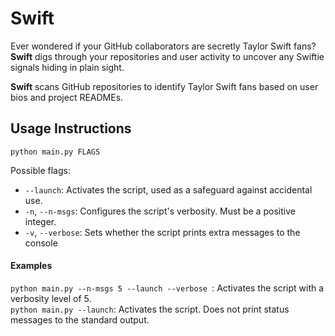 # Swift

Ever wondered if your GitHub collaborators are secretly Taylor Swift fans?  
**Swift** digs through your repositories and user activity to uncover any Swiftie signals hiding in plain sight.


**Swift** scans GitHub repositories to identify Taylor Swift fans based on user bios and project READMEs.

## Usage Instructions
`python main.py FLAGS`  

Possible flags:  
- `--launch`: Activates the script, used as a safeguard against accidental use.
- `-n`, `--n-msgs`: Configures the script's verbosity. Must be a positive integer.
- `-v`, `--verbose`: Sets whether the script prints extra messages to the console

#### Examples
`python main.py --n-msgs 5 --launch --verbose `: Activates the script with a verbosity level of 5.  
`python main.py --launch`: Activates the script. Does not print status messages to the standard output.
